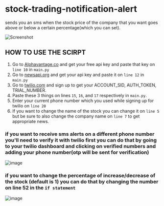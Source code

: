 # stock-trading-notification-alert

sends you an sms when the stock price of the company that you want goes above or below a certain percentage(which you can set).

![Screenshot](https://user-images.githubusercontent.com/84438200/149450102-c1e4c08e-aeb2-4926-a19f-853afb88177c.jpg)

## HOW TO USE THE SCIRPT

1. Go to [Alphavantage.co](https://www.alphavantage.co/) and get your free api key and paste that key on `line 10` in `main.py`
2. Go to [newsapi.org](https://newsapi.org/) and get your api key and paste it on `line 12` in `main.py`
3. Go to [twilio.com](https://www.twilio.com/) and sign up to get your ACCOUNT_SID, AUTH_TOKEN, TRIAL_NUMBER.
4. Paste these 3 things on lines `15`, `16`, and `17` respectively in `main.py`.
5. Enter your current phone number which you used while signing up for twilio on `line 20` 
6. If you want to change the name of the stock you can change it on `line 5` but be sure to also change the company name on `line 7` to get appropriate news.

### if you want to receive sms alerts on a different phone number you'll need to verify it with twilio first you can do that by going to your twilio dashboard and clicking on verified numbers and adding your phone number(otp will be sent for verification)

![image](https://user-images.githubusercontent.com/84438200/149449903-6a7fb89a-a12c-4d4b-87bd-cc63ba6ad080.png)

### if you want to change the percentage of increase/decrease of the stock (default is 1) you can do that by changing the number on line 52 in the `if statement`
![image](https://user-images.githubusercontent.com/84438200/149450361-670fbcfc-fd8b-4031-8cf4-33a1a5d9a88c.png)
